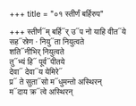 +++
title = "०१ स्तीर्णं बर्हिरुप"

+++
स्तीर्ण᳓म् बर्हि᳓र् उ᳓प नो याहि वीत᳓ये  
सह᳓स्रेण · नियु᳓ता नियुत्वते  
शति᳓नीभिर् नियुत्वते  
तु᳓भ्यं हि᳓ पूर्व᳓पीतये  
देवा᳓ देवा᳓य येमिरे᳓  
प्र᳓ ते सुता᳓सो म᳓धुमन्तो अस्थिरन्  
म᳓दाय क्र᳓त्वे अस्थिरन्